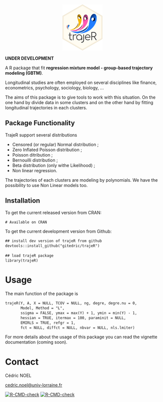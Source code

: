 <p align="center">
  <img src="inst/logo/logotrajeR.png" height="150" />
</p>

**UNDER DEVELOPMENT**

 A R package that fit **regression mixture model - group-based trajectory modeling (GBTM)**. 

Longitudinal studies are often employed on several disciplines like finance, econometrics, psychology, sociology, biology,  ...

The aims of this package is to give tools to work with this situation. On the one hand by divide data in some clusters and on the other hand by fitting longitudinal trajectories in each clusters.

## Package Functionality


TrajeR support several distributions 

- Censored (or regular) Normal distribution ;
- Zero Inflated Poisson distribution ;
- Poisson ditribution ;
- Bernouilli distribution ;
- Beta distribution (only withe Likelihood) ;
- Non linear regression.

The trajectories of each clusters are modeling by polynomials. We have the possibility to use Non Linear models too.

## Installation

To get the current released version from CRAN:

```{r}
# Available on CRAN
```

To get the current development version from Github:


```{r}
## install dev version of trajeR from github
devtools::install_github("gitedric/trajeR")

## load trajeR package
library(trajeR)
```

# Usage
The main function of the package is 

```{r}
trajeR(Y, A, X = NULL, TCOV = NULL, ng, degre, degre.nu = 0, 
       Model, Method = "L", 
       ssigma = FALSE, ymax = max(Y) + 1, ymin = min(Y) - 1,
       hessian = TRUE, itermax = 100, paraminit = NULL, 
       EMIRLS = TRUE, refgr = 1,
       fct = NULL, diffct = NULL, nbvar = NULL, nls.lmiter)
```

For more details about the usage of this package you can read the vignette documentation  (coming soon).

# Contact

Cédric NOEL

cedric.noel@univ-lorraine.fr

<!-- badges: start -->
  [![R-CMD-check](https://github.com/gitedric/trajeR/workflows/R-CMD-check/badge.svg)](https://github.com/gitedric/trajeR/actions)
[![R-CMD-check](https://github.com/gitedric/trajeR/workflows/R-CMD-check/badge.svg)](https://github.com/gitedric/trajeR/actions)
<!-- badges: end -->
